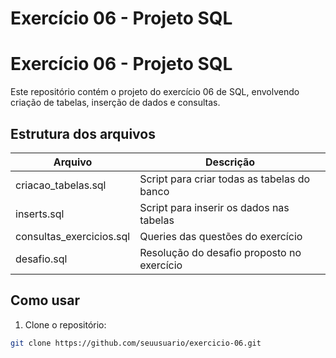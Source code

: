# Exercício 06 - Projeto SQL
# Exercício 06 - Projeto SQL

Este repositório contém o projeto do exercício 06 de SQL,
envolvendo criação de tabelas, inserção de dados e consultas.

## Estrutura dos arquivos

| Arquivo | Descrição |
|---------|-----------|
| criacao_tabelas.sql | Script para criar todas as tabelas do banco |
| inserts.sql | Script para inserir os dados nas tabelas |
| consultas_exercicios.sql | Queries das questões do exercício |
| desafio.sql | Resolução do desafio proposto no exercício |

## Como usar

1. Clone o repositório:
```bash
git clone https://github.com/seuusuario/exercicio-06.git
